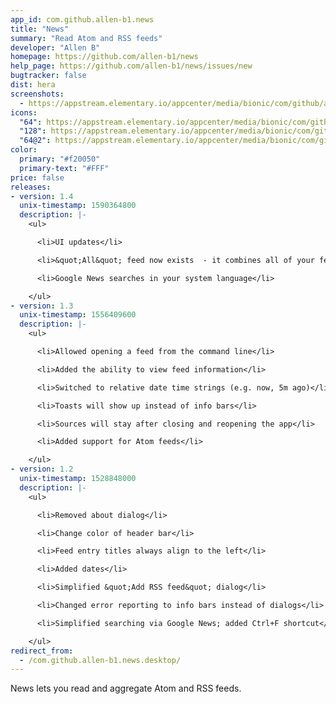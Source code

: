 ```yaml
---
app_id: com.github.allen-b1.news
title: "News"
summary: "Read Atom and RSS feeds"
developer: "Allen B"
homepage: https://github.com/allen-b1/news
help_page: https://github.com/allen-b1/news/issues/new
bugtracker: false
dist: hera
screenshots:
  - https://appstream.elementary.io/appcenter/media/bionic/com/github/allen-b1.news/BF795BB55B926620608EF23FEBE2CCAF/screenshots/image-1_orig.png
icons:
  "64": https://appstream.elementary.io/appcenter/media/bionic/com/github/allen-b1.news/BF795BB55B926620608EF23FEBE2CCAF/icons/64x64/com.github.allen-b1.news_com.github.allen-b1.news.png
  "128": https://appstream.elementary.io/appcenter/media/bionic/com/github/allen-b1.news/BF795BB55B926620608EF23FEBE2CCAF/icons/128x128/com.github.allen-b1.news_com.github.allen-b1.news.png
  "64@2": https://appstream.elementary.io/appcenter/media/bionic/com/github/allen-b1.news/BF795BB55B926620608EF23FEBE2CCAF/icons/64x64@2/com.github.allen-b1.news_com.github.allen-b1.news.png
color:
  primary: "#f20050"
  primary-text: "#FFF"
price: false
releases:
- version: 1.4
  unix-timestamp: 1590364800
  description: |-
    <ul>

      <li>UI updates</li>

      <li>&quot;All&quot; feed now exists  - it combines all of your feeds into one</li>

      <li>Google News searches in your system language</li>

    </ul>
- version: 1.3
  unix-timestamp: 1556409600
  description: |-
    <ul>

      <li>Allowed opening a feed from the command line</li>

      <li>Added the ability to view feed information</li>

      <li>Switched to relative date time strings (e.g. now, 5m ago)</li>

      <li>Toasts will show up instead of info bars</li>

      <li>Sources will stay after closing and reopening the app</li>

      <li>Added support for Atom feeds</li>

    </ul>
- version: 1.2
  unix-timestamp: 1528848000
  description: |-
    <ul>

      <li>Removed about dialog</li>

      <li>Change color of header bar</li>

      <li>Feed entry titles always align to the left</li>

      <li>Added dates</li>

      <li>Simplified &quot;Add RSS feed&quot; dialog</li>

      <li>Changed error reporting to info bars instead of dialogs</li>

      <li>Simplified searching via Google News; added Ctrl+F shortcut</li>

    </ul>
redirect_from:
  - /com.github.allen-b1.news.desktop/
---
```


<p>News lets you read and aggregate Atom and RSS feeds.</p>